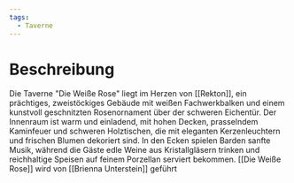 ```yaml
---
tags:
  - Taverne
---
```

# Beschreibung

Die Taverne "Die Weiße Rose" liegt im Herzen von [[Rekton]], ein prächtiges, zweistöckiges Gebäude mit weißen Fachwerkbalken und einem kunstvoll geschnitzten Rosenornament über der schweren Eichentür. Der Innenraum ist warm und einladend, mit hohen Decken, prasselndem Kaminfeuer und schweren Holztischen, die mit eleganten Kerzenleuchtern und frischen Blumen dekoriert sind. In den Ecken spielen Barden sanfte Musik, während die Gäste edle Weine aus Kristallgläsern trinken und reichhaltige Speisen auf feinem Porzellan serviert bekommen. [[Die Weiße Rose]] wird von [[Brienna Unterstein]] geführt